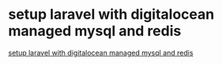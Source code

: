 # setup laravel with digitalocean managed mysql and redis

[setup laravel with digitalocean managed mysql and redis](https://aregsar.com/blog/2020/setup-laravel-with-digitalocean-managed-mysql-and-redis)
